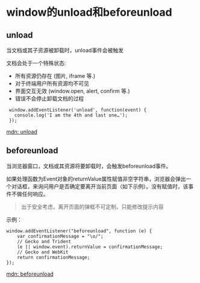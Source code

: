 # window的unload和beforeunload

## unload
当文档或其子资源被卸载时，unload事件会被触发

文档会处于一个特殊状态:

+ 所有资源仍存在 (图片, iframe 等.)
+ 对于终端用户所有资源均不可见
+ 界面交互无效 (window.open, alert, confirm 等.)
+ 错误不会停止卸载文档的过程

```
 window.addEventListener('unload', function(event) {
   console.log('I am the 4th and last one…');
 });
```

[mdn: unload](https://developer.mozilla.org/zh-CN/docs/Web/Events/unload)

## beforeunload
当浏览器窗口，文档或其资源将要卸载时，会触发beforeunload事件。

如果处理函数为Event对象的returnValue属性赋值非空字符串，浏览器会弹出一个对话框，来询问用户是否确定要离开当前页面（如下示例）。没有赋值时，该事件不做任何响应。

> 出于安全考虑，离开页面的弹框不可定制，只能修改提示内容

示例：
```
window.addEventListener("beforeunload", function (e) {
	var confirmationMessage = "\o/";
	// Gecko and Trident
	(e || window.event).returnValue = confirmationMessage;  
	// Gecko and WebKit   
	return confirmationMessage;                                
});
```
[mdn: beforeunload](https://developer.mozilla.org/zh-CN/docs/Web/Events/beforeunload)

